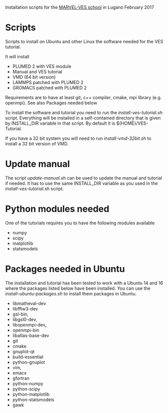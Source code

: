 Installation scripts for
the [MARVEL-VES school](https://sites.google.com/site/vesschool2017/) in Lugano February 2017

# Scripts
Scripts to install on Ubuntu and other Linux the software needed
for the VES tutorial.

It will install
- PLUMED 2 with VES module
- Manual and VES tutorial
- VMD (64 bit version)
- LAMMPS patched with PLUMED 2
- GROMACS patched with PLUMED 2

Requirements are to have at least git, c++ compiler, cmake, mpi library (e.g. openmpi).
See also Packages needed below

To install the software and tutorial you need to run the _install-ves-tutorial.sh_
script. Everything will be installed in a self-contained directory
that is given by INSTALL_DIR variable in that script. By default it is
${HOME}/VES-Tutorial.

If you have a 32 bit system you will need to run _install-vmd-32bit.sh_
to install a 32 bit version of VMD.


# Update manual
The script _update-manual.sh_ can be used to update the manual and tutorial
if needed. It has to use the same INSTALL_DIR variable as you used in
the _install-ves-tutorial.sh_ script.


# Python modules needed
One of the tutorials requires you to have the following modules available
- numpy
- scipy
- matplotlib
- statsmodels


# Packages needed in Ubuntu
The installation and tutorial has been tested to work with a Ubuntu 14 and 16
where the packages listed below have been installed. You can use
the _install-ubuntu-packages.sh_ to install them packages in Ubuntu.
- libmatheval-dev
- libfftw3-dev
- gsl-bin,
- libgsl0-dev,
- libopenmpi-dev,
- openmpi-bin
- libatlas-base-dev
- git
- cmake
- gnuplot-qt
- build-essential
- python-gnuplot
- vim,
- emacs
- gfortran
- python-numpy
- python-scipy
- python-matplotlib
- python-statsmodels
- gawk
